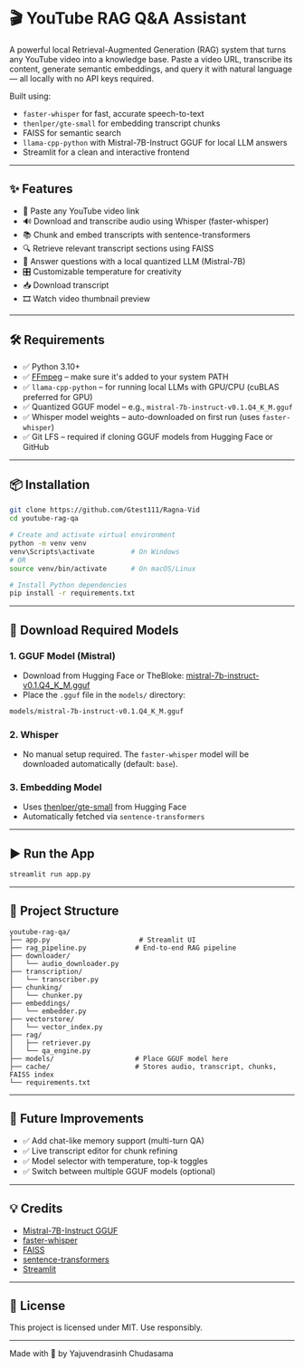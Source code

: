 # 🎬 YouTube RAG Q\&A Assistant

A powerful local Retrieval-Augmented Generation (RAG) system that turns any YouTube video into a knowledge base. Paste a video URL, transcribe its content, generate semantic embeddings, and query it with natural language — all locally with no API keys required.

Built using:

* `faster-whisper` for fast, accurate speech-to-text
* `thenlper/gte-small` for embedding transcript chunks
* FAISS for semantic search
* `llama-cpp-python` with Mistral-7B-Instruct GGUF for local LLM answers
* Streamlit for a clean and interactive frontend

---

## ✨ Features

* 🔗 Paste any YouTube video link
* 🔊 Download and transcribe audio using Whisper (faster-whisper)
* 📚 Chunk and embed transcripts with sentence-transformers
* 🔍 Retrieve relevant transcript sections using FAISS
* 🤖 Answer questions with a local quantized LLM (Mistral-7B)
* 🎛️ Customizable temperature for creativity
* 📥 Download transcript
* 🎞️ Watch video thumbnail preview

---

## 🛠️ Requirements

* ✅ Python 3.10+
* ✅ [FFmpeg](https://ffmpeg.org/download.html) – make sure it's added to your system PATH
* ✅ `llama-cpp-python` – for running local LLMs with GPU/CPU (cuBLAS preferred for GPU)
* ✅ Quantized GGUF model – e.g., `mistral-7b-instruct-v0.1.Q4_K_M.gguf`
* ✅ Whisper model weights – auto-downloaded on first run (uses `faster-whisper`)
* ✅ Git LFS – required if cloning GGUF models from Hugging Face or GitHub

---

## 📦 Installation

```bash
git clone https://github.com/Gtest111/Ragna-Vid
cd youtube-rag-qa

# Create and activate virtual environment
python -m venv venv
venv\Scripts\activate         # On Windows
# OR
source venv/bin/activate      # On macOS/Linux

# Install Python dependencies
pip install -r requirements.txt
```

---

## 🔧 Download Required Models

### 1. GGUF Model (Mistral)

* Download from Hugging Face or TheBloke:
  [mistral-7b-instruct-v0.1.Q4\_K\_M.gguf](https://huggingface.co/TheBloke/Mistral-7B-Instruct-v0.1-GGUF)
* Place the `.gguf` file in the `models/` directory:

```bash
models/mistral-7b-instruct-v0.1.Q4_K_M.gguf
```

### 2. Whisper

* No manual setup required. The `faster-whisper` model will be downloaded automatically (default: `base`).

### 3. Embedding Model

* Uses [thenlper/gte-small](https://huggingface.co/thenlper/gte-small) from Hugging Face
* Automatically fetched via `sentence-transformers`

---

## ▶️ Run the App

```bash
streamlit run app.py
```

---

## 📁 Project Structure

```
youtube-rag-qa/
├── app.py                      # Streamlit UI
├── rag_pipeline.py            # End-to-end RAG pipeline
├── downloader/
│   └── audio_downloader.py
├── transcription/
│   └── transcriber.py
├── chunking/
│   └── chunker.py
├── embeddings/
│   └── embedder.py
├── vectorstore/
│   └── vector_index.py
├── rag/
│   ├── retriever.py
│   └── qa_engine.py
├── models/                    # Place GGUF model here
├── cache/                     # Stores audio, transcript, chunks, FAISS index
└── requirements.txt
```

---

## 📌 Future Improvements

* ✅ Add chat-like memory support (multi-turn QA)
* ✅ Live transcript editor for chunk refining
* ✅ Model selector with temperature, top-k toggles
* ✅ Switch between multiple GGUF models (optional)

---

## 💡 Credits

* [Mistral-7B-Instruct GGUF](https://huggingface.co/TheBloke/Mistral-7B-Instruct-v0.1-GGUF)
* [faster-whisper](https://github.com/guillaumekln/faster-whisper)
* [FAISS](https://github.com/facebookresearch/faiss)
* [sentence-transformers](https://www.sbert.net/)
* [Streamlit](https://streamlit.io/)

---

## 📜 License

This project is licensed under MIT. Use responsibly.

---

Made with 💙 by Yajuvendrasinh Chudasama
